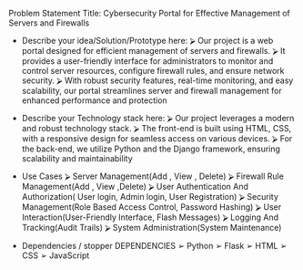 Problem Statement Title: Cybersecurity Portal for Effective Management of Servers and Firewalls

* Describe your idea/Solution/Prototype here:
⮚ Our project is a web portal designed for efficient 
management of servers and firewalls. 
⮚ It provides a user-friendly interface for administrators to 
monitor and control server resources, configure firewall 
rules, and ensure network security.
⮚ With robust security features, real-time monitoring, and 
easy scalability, our portal streamlines server and firewall 
management for enhanced performance and protection 

* Describe your Technology stack here:
⮚ Our project leverages a modern and robust 
technology stack.
⮚ The front-end is built using HTML, CSS, with 
a responsive design for seamless access on 
various devices.
⮚ For the back-end, we utilize Python and the 
Django framework, ensuring scalability and 
maintainability

* Use Cases
⮚ Server Management(Add , View , Delete)
⮚ Firewall Rule Management(Add , View ,Delete)
⮚ User Authentication And Authorization( User 
login, Admin login, User Registration)
⮚ Security Management(Role Based Access 
Control, Password Hashing)
⮚ User Interaction(User-Friendly Interface, 
Flash Messages)
⮚ Logging And Tracking(Audit Trails)
⮚ System Administration(System Maintenance)

* Dependencies / stopper
DEPENDENCIES
➢ Python
➢ Flask
➢ HTML
➢ CSS
➢ JavaScript
